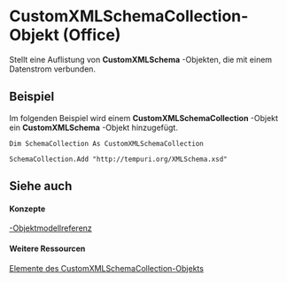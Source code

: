 
# CustomXMLSchemaCollection-Objekt (Office)

Stellt eine Auflistung von  **CustomXMLSchema** -Objekten, die mit einem Datenstrom verbunden.


## Beispiel

Im folgenden Beispiel wird einem  **CustomXMLSchemaCollection** -Objekt ein **CustomXMLSchema** -Objekt hinzugefügt.


```
Dim SchemaCollection As CustomXMLSchemaCollection 
 
SchemaCollection.Add "http://tempuri.org/XMLSchema.xsd"
```


## Siehe auch


#### Konzepte


[-Objektmodellreferenz](499c789a-aba2-0fad-649a-0ea964cd3b5e.md)
#### Weitere Ressourcen


[Elemente des CustomXMLSchemaCollection-Objekts](http://msdn.microsoft.com/library/68e492da-a554-0cf3-beec-78619036348d%28Office.15%29.aspx)
